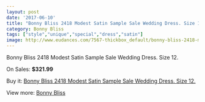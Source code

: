 ```yaml
---
layout: post
date: '2017-06-10'
title: "Bonny Bliss 2418 Modest Satin Sample Sale Wedding Dress. Size 12."
category: Bonny Bliss
tags: ["style","unique","special","dress","satin"]
image: http://www.eudances.com/7567-thickbox_default/bonny-bliss-2418-modest-satin-sample-sale-wedding-dress-size-12.jpg
---
```

Bonny Bliss 2418 Modest Satin Sample Sale Wedding Dress. Size 12.

On Sales: **$321.99**
<a href="https://www.eudances.com/en/bonny-bliss/2682-bonny-bliss-2418-modest-satin-sample-sale-wedding-dress-size-12.html"><amp-img layout="responsive" width="600" height="600" src="//www.eudances.com/7567-thickbox_default/bonny-bliss-2418-modest-satin-sample-sale-wedding-dress-size-12.jpg" alt="Bonny Bliss 2418 Modest Satin Sample Sale Wedding Dress. Size 12. 0" /></a>
<a href="https://www.eudances.com/en/bonny-bliss/2682-bonny-bliss-2418-modest-satin-sample-sale-wedding-dress-size-12.html"><amp-img layout="responsive" width="600" height="600" src="//www.eudances.com/7570-thickbox_default/bonny-bliss-2418-modest-satin-sample-sale-wedding-dress-size-12.jpg" alt="Bonny Bliss 2418 Modest Satin Sample Sale Wedding Dress. Size 12. 1" /></a>
<a href="https://www.eudances.com/en/bonny-bliss/2682-bonny-bliss-2418-modest-satin-sample-sale-wedding-dress-size-12.html"><amp-img layout="responsive" width="600" height="600" src="//www.eudances.com/7569-thickbox_default/bonny-bliss-2418-modest-satin-sample-sale-wedding-dress-size-12.jpg" alt="Bonny Bliss 2418 Modest Satin Sample Sale Wedding Dress. Size 12. 2" /></a>
<a href="https://www.eudances.com/en/bonny-bliss/2682-bonny-bliss-2418-modest-satin-sample-sale-wedding-dress-size-12.html"><amp-img layout="responsive" width="600" height="600" src="//www.eudances.com/7568-thickbox_default/bonny-bliss-2418-modest-satin-sample-sale-wedding-dress-size-12.jpg" alt="Bonny Bliss 2418 Modest Satin Sample Sale Wedding Dress. Size 12. 3" /></a>

Buy it: [Bonny Bliss 2418 Modest Satin Sample Sale Wedding Dress. Size 12.](https://www.eudances.com/en/bonny-bliss/2682-bonny-bliss-2418-modest-satin-sample-sale-wedding-dress-size-12.html "Bonny Bliss 2418 Modest Satin Sample Sale Wedding Dress. Size 12.")

View more: [Bonny Bliss](https://www.eudances.com/en/40-bonny-bliss "Bonny Bliss")